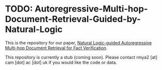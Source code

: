 # TODO: Autoregressive-Multi-hop-Document-Retrieval-Guided-by-Natural-Logic

This is the repository for our paper, [Natural Logic-guided Autoregressive Multi-hop Document Retrieval for Fact Verification](https://aclanthology.org/2022.emnlp-main.411/).

This repository is currently a stub (coming soon). Please contact rmya2 [at] cam [dot] ac [dot] uk if you would like the code or data.
